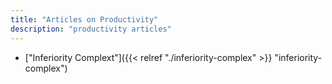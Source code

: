 ```yaml
---
title: "Articles on Productivity"
description: "productivity articles"
---
```


- ["Inferiority Complext"]({{< relref  "./inferiority-complex" >}} "inferiority-complex")
